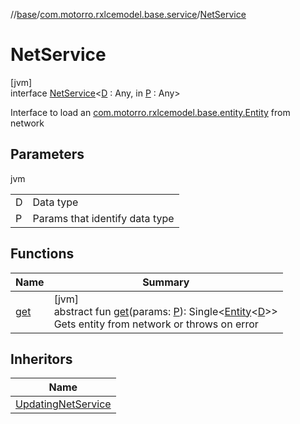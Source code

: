 //[base](../../../index.md)/[com.motorro.rxlcemodel.base.service](../index.md)/[NetService](index.md)

# NetService

[jvm]\
interface [NetService](index.md)&lt;[D](index.md) : Any, in [P](index.md) : Any&gt;

Interface to load an [com.motorro.rxlcemodel.base.entity.Entity](../../com.motorro.rxlcemodel.base.entity/-entity/index.md) from network

## Parameters

jvm

| | |
|---|---|
| D | Data type |
| P | Params that identify data type |

## Functions

| Name | Summary |
|---|---|
| [get](get.md) | [jvm]<br>abstract fun [get](get.md)(params: [P](index.md)): Single&lt;[Entity](../../com.motorro.rxlcemodel.base.entity/-entity/index.md)&lt;[D](index.md)&gt;&gt;<br>Gets entity from network or throws on error |

## Inheritors

| Name |
|---|
| [UpdatingNetService](../-updating-net-service/index.md) |
